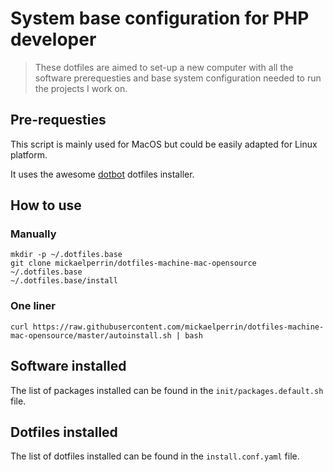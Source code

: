 # System base configuration for PHP developer

> These dotfiles are aimed to set-up a new computer with all the software prerequesties and base system 
> configuration needed to run the projects I work on.

## Pre-requesties

This script is mainly used for MacOS but could be easily adapted for Linux platform.

It uses the awesome [dotbot](https://github.com/anishathalye/dotbot) dotfiles installer.

## How to use

### Manually

```
mkdir -p ~/.dotfiles.base
git clone mickaelperrin/dotfiles-machine-mac-opensource ~/.dotfiles.base
~/.dotfiles.base/install
```

### One liner

```
curl https://raw.githubusercontent.com/mickaelperrin/dotfiles-machine-mac-opensource/master/autoinstall.sh | bash
```

## Software installed

The list of packages installed can be found in the `init/packages.default.sh` file.

## Dotfiles installed

The list of dotfiles installed can be found in the `install.conf.yaml` file.
